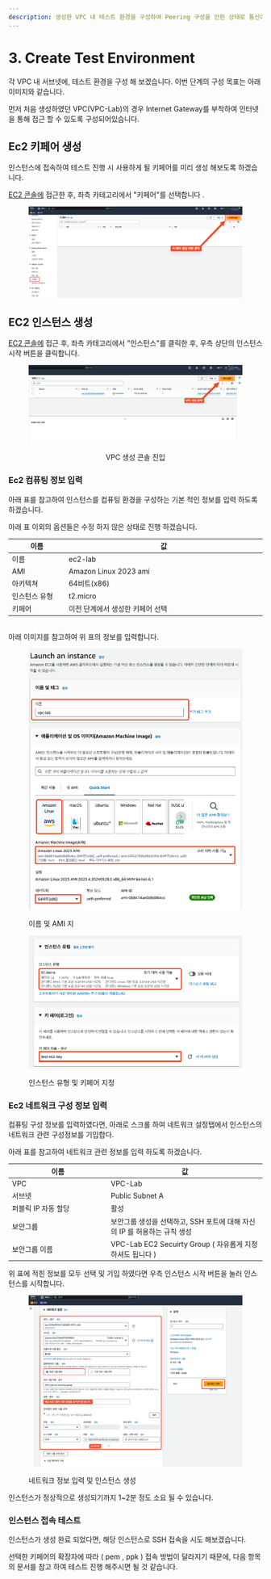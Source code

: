 ```yaml
---
description: 생성한 VPC 내 테스트 환경을 구성하여 Peering 구성을 안한 상태로 통신이 가능한지 확인 해보도록 하겠습니다.
---
```


# 3. Create Test Environment

각 VPC 내 서브넷에, 테스트 환경을 구성 해 보겠습니다. 이번 단계의 구성 목표는 아래 이미지와 같습니다.

먼저 처음 생성하였던 VPC(VPC-Lab)의 경우 Internet Gateway를 부착하여 인터넷을 통해 접근 할 수 있도록 구성되어있습니다.

## Ec2 키페어 생성

인스턴스에 접속하여 테스트 진행 시 사용하게 될 키페어를 미리 생성 해보도록 하겠습니다.

[EC2 콘솔에](https://ap-northeast-2.console.aws.amazon.com/ec2/home?region=ap-northeast-2) 접근한 후, 좌측 카테고리에서 "키페어"를 선택합니다 .

<figure><img src="../../.gitbook/assets/image (3).png" alt=""><figcaption></figcaption></figure>

## EC2 인스턴스 생성



[EC2 콘솔에](https://ap-northeast-2.console.aws.amazon.com/ec2/home?region=ap-northeast-2) 접근 후,   좌측 카테고리에서 "인스턴스"를 클릭한 후, 우측 상단의 인스턴스 시작 버튼을 클릭합니다.

<div align="center">

<figure><img src="../../.gitbook/assets/image (1) (1) (1) (1).png" alt=""><figcaption><p>VPC 생성 콘솔 진입</p></figcaption></figure>

</div>

### Ec2 컴퓨팅 정보 입력

아래 표를 참고하여 인스턴스를 컴퓨팅 환경을 구성하는 기본 적인 정보를 입력 하도록 하겠습니다.&#x20;

아래 표 이외의 옵션들은 수정 하지 않은 상태로 진행 하겠습니다.

<table><thead><tr><th width="146">이름</th><th width="589">값</th></tr></thead><tbody><tr><td>이름 </td><td>ec2-lab</td></tr><tr><td>AMI </td><td>Amazon Linux 2023 ami</td></tr><tr><td>아키텍쳐</td><td>64비트(x86)</td></tr><tr><td>인스턴스 유형</td><td>t2.micro</td></tr><tr><td>키페어</td><td>이전 단계에서 생성한 키페어 선택</td></tr></tbody></table>

\
아래 이미지를 참고하여 위 표의 정보를 입력합니다.

<div data-full-width="true">

<figure><img src="../../.gitbook/assets/image (1).png" alt=""><figcaption><p>이름 및 AMI 지</p></figcaption></figure>

</div>





<figure><img src="../../.gitbook/assets/image.png" alt=""><figcaption><p>인스턴스 유형 및 키페어 지정</p></figcaption></figure>



### Ec2 네트워크 구성 정보 입력

컴퓨팅 구성 정보를 입력하였다면, 아래로 스크롤 하여 네트워크 설정탭에서 인스턴스의 네트워크 관련 구성정보를 기입합다.

아래 표를 참고하여 네트워크 관련 정보를 입력 하도록 하겠습니다.

<table><thead><tr><th width="182">이름</th><th>값</th></tr></thead><tbody><tr><td>VPC </td><td>VPC-Lab</td></tr><tr><td>서브넷</td><td>Public Subnet A</td></tr><tr><td>퍼블릭 IP 자동 할당</td><td>활성</td></tr><tr><td>보안그룹</td><td>보안그룹 생성을 선택하고, SSH 포트에 대해 자신의 IP 를 허용하는 규칙 생성</td></tr><tr><td>보안그룹 이름</td><td>VPC-Lab EC2 Secuirty Group ( 자유롭게 지정하셔도 됩니다 )</td></tr></tbody></table>

위 표에 적힌 정보를 모두 선택 및 기입 하였다면 우측 인스턴스 시작 버튼을 눌러 인스턴스를 시작합니다.

<figure><img src="../../.gitbook/assets/image (2).png" alt=""><figcaption><p>네트워크 정보 입력 및 인스턴스 생성</p></figcaption></figure>

인스턴스가 정상적으로 생성되기까지 1\~2분 정도 소요 될 수 있습니다.



### 인스턴스 접속 테스트

인스턴스가 생성 완료 되었다면, 해당 인스턴스로 SSH 접속을 시도 해보겠습니다.

선택한 키페어의 확장자에  따라 ( pem , ppk ) 접속 방법이 달라지기 때문에, 다음 항목의 문서를 참고 하여 테스트 진행 해주시면 될 것 같습니다.




